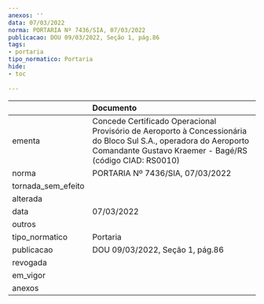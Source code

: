 ```yaml
---
anexos: ''
data: 07/03/2022
norma: PORTARIA Nº 7436/SIA, 07/03/2022
publicacao: DOU 09/03/2022, Seção 1, pág.86
tags:
- portaria
tipo_normatico: Portaria
hide: 
- toc 
 
---
```


|                    | Documento                                                                                                                                                                     |
|:-------------------|:------------------------------------------------------------------------------------------------------------------------------------------------------------------------------|
| ementa             | Concede Certificado Operacional Provisório de Aeroporto à Concessionária do Bloco Sul S.A., operadora do Aeroporto Comandante Gustavo Kraemer - Bagé/RS (código CIAD: RS0010) |
| norma              | PORTARIA Nº 7436/SIA, 07/03/2022                                                                                                                                              |
| tornada_sem_efeito |                                                                                                                                                                               |
| alterada           |                                                                                                                                                                               |
| data               | 07/03/2022                                                                                                                                                                    |
| outros             |                                                                                                                                                                               |
| tipo_normatico     | Portaria                                                                                                                                                                      |
| publicacao         | DOU 09/03/2022, Seção 1, pág.86                                                                                                                                               |
| revogada           |                                                                                                                                                                               |
| em_vigor           |                                                                                                                                                                               |
| anexos             |                                                                                                                                                                               |